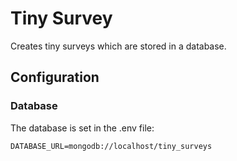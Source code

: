 # Tiny Survey

Creates tiny surveys which are stored in a database. 

## Configuration

### Database
The database is set in the .env file:
```
DATABASE_URL=mongodb://localhost/tiny_surveys
```

